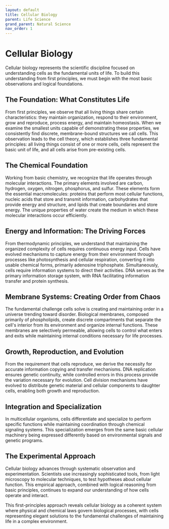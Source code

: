 ```yaml
---
layout: default
title: Cellular Biology
parent: Life Science
grand_parent: Natural Science
nav_order: 1
---
```


# Cellular Biology

Cellular biology represents the scientific discipline focused on understanding cells as the fundamental units of life. To build this understanding from first principles, we must begin with the most basic observations and logical foundations.

## The Foundation: What Constitutes Life

From first principles, we observe that all living things share certain characteristics: they maintain organization, respond to their environment, grow and reproduce, process energy, and maintain homeostasis. When we examine the smallest units capable of demonstrating these properties, we consistently find discrete, membrane-bound structures we call cells. This observation leads to the cell theory, which establishes three fundamental principles: all living things consist of one or more cells, cells represent the basic unit of life, and all cells arise from pre-existing cells.

## The Chemical Foundation

Working from basic chemistry, we recognize that life operates through molecular interactions. The primary elements involved are carbon, hydrogen, oxygen, nitrogen, phosphorus, and sulfur. These elements form the essential macromolecules: proteins that perform most cellular functions, nucleic acids that store and transmit information, carbohydrates that provide energy and structure, and lipids that create boundaries and store energy. The unique properties of water create the medium in which these molecular interactions occur efficiently.

## Energy and Information: The Driving Forces

From thermodynamic principles, we understand that maintaining the organized complexity of cells requires continuous energy input. Cells have evolved mechanisms to capture energy from their environment through processes like photosynthesis and cellular respiration, converting it into usable chemical forms, primarily adenosine triphosphate. Simultaneously, cells require information systems to direct their activities. DNA serves as the primary information storage system, with RNA facilitating information transfer and protein synthesis.

## Membrane Systems: Creating Order from Chaos

The fundamental challenge cells solve is creating and maintaining order in a universe trending toward disorder. Biological membranes, composed primarily of phospholipids, create discrete compartments that separate the cell's interior from its environment and organize internal functions. These membranes are selectively permeable, allowing cells to control what enters and exits while maintaining internal conditions necessary for life processes.

## Growth, Reproduction, and Evolution

From the requirement that cells reproduce, we derive the necessity for accurate information copying and transfer mechanisms. DNA replication ensures genetic continuity, while controlled errors in this process provide the variation necessary for evolution. Cell division mechanisms have evolved to distribute genetic material and cellular components to daughter cells, enabling both growth and reproduction.

## Integration and Specialization

In multicellular organisms, cells differentiate and specialize to perform specific functions while maintaining coordination through chemical signaling systems. This specialization emerges from the same basic cellular machinery being expressed differently based on environmental signals and genetic programs.

## The Experimental Approach

Cellular biology advances through systematic observation and experimentation. Scientists use increasingly sophisticated tools, from light microscopy to molecular techniques, to test hypotheses about cellular function. This empirical approach, combined with logical reasoning from basic principles, continues to expand our understanding of how cells operate and interact.

This first-principles approach reveals cellular biology as a coherent system where physical and chemical laws govern biological processes, with cells representing elegant solutions to the fundamental challenges of maintaining life in a complex environment.
